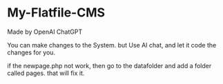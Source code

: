 # My-Flatfile-CMS
Made by OpenAI ChatGPT

You can make changes to the System. but Use AI chat, and let it code the changes for you.

if the newpage.php not work, then go to the datafolder and add a folder called pages. that will fix it.
